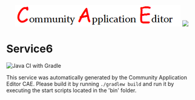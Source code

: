 <p align="center">
  <img src="https://github.com/PhilCAEOrg2/microservice-211/blob/master/img/logo.png" />
  <img src="https://raw.githubusercontent.com/rwth-acis/las2peer/master/img/logo/bitmap/las2peer-logo-128x128.png" />
</p>

Service6
===================
![Java CI with Gradle](https://github.com/PhilCAEOrg2/microservice-211/workflows/Java%20CI%20with%20Gradle/badge.svg?branch=master)

This service was automatically generated by the Community Application Editor CAE. Please build it by running `./gradlew build` and run it by executing the start scripts located in the 'bin' folder.
